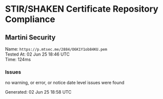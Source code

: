 # STIR/SHAKEN Certificate Repository Compliance

## Martini Security

Name: `https://p.mtsec.me/2884/O6K1Y1ob84KU.pem`\
Tested At: 02 Jun 25 18:46 UTC\
Time: 124ms

### Issues

no warning, or error, or notice date level issues were found

Generated: 02 Jun 25 18:58 UTC